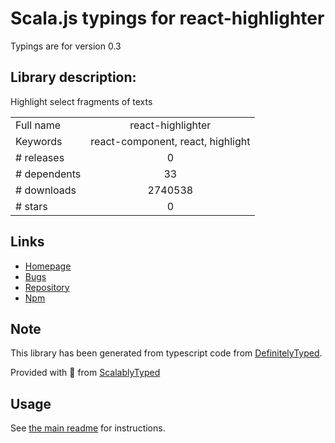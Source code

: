 
# Scala.js typings for react-highlighter

Typings are for version 0.3

## Library description:
Highlight select fragments of texts

|                    |                 |
| ------------------ | :-------------: |
| Full name          | react-highlighter |
| Keywords           | react-component, react, highlight |
| # releases         | 0 |
| # dependents       | 33 |
| # downloads        | 2740538 |
| # stars            | 0 |

## Links
- [Homepage](https://github.com/helior/react-highlighter)
- [Bugs](https://github.com/helior/react-highlighter/issues)
- [Repository](https://github.com/helior/react-highlighter)
- [Npm](https://www.npmjs.com/package/react-highlighter)
    


## Note
This library has been generated from typescript code from [DefinitelyTyped](https://definitelytyped.org).

Provided with :purple_heart: from [ScalablyTyped](https://github.com/oyvindberg/ScalablyTyped)

## Usage
See [the main readme](../../readme.md) for instructions.


